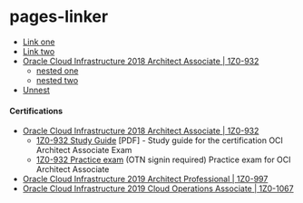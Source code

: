 # pages-linker

* [Link one](https://www.example.com)
* [Link two](https://www.example.com)
* [Oracle Cloud Infrastructure 2018 Architect Associate \| 1Z0-932](https://education.oracle.com/oracle-cloud-infrastructure-2018-certified-architect-associate/trackp_538)
  * [nested one](https://www.example.com)
  * [nested two](https://www.example.com)
* [Unnest]((https://www.example.com))


#### Certifications

* [Oracle Cloud Infrastructure 2018 Architect Associate | 1Z0-932](https://education.oracle.com/oracle-cloud-infrastructure-2018-certified-architect-associate/trackp_538)
  * [1Z0-932 Study Guide](https://learn.oracle.com/education/pdf/Oracle_Cloud_Infrastructure_study_guide.pdf) \[PDF\] - Study guide for the certification OCI Architect Associate Exam
  * [1Z0-932 Practice exam](http://oukc.oracle.com/static12/opn/login/?t=checkusercookies|r=-1|c=2164389233) (OTN signin required) Practice exam for OCI Architect Associate
* [Oracle Cloud Infrastructure 2019 Architect Professional | 1Z0-997](https://education.oracle.com/oracle-cloud-infrastructure-2019-architect-professional/pexam_1Z0-997)
* [Oracle Cloud Infrastructure 2019 Cloud Operations Associate | 1Z0-1067](https://education.oracle.com/oracle-cloud-infrastructure-2019-cloud-operations-associate/pexam_1Z0-1067)
